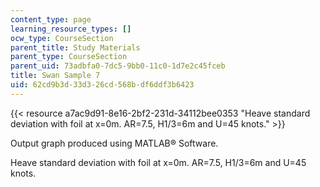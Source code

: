 ```yaml
---
content_type: page
learning_resource_types: []
ocw_type: CourseSection
parent_title: Study Materials
parent_type: CourseSection
parent_uid: 73adbfa0-7dc5-9bb0-11c0-1d7e2c45fceb
title: Swan Sample 7
uid: 62cd9b3d-33d3-26cd-568b-df6ddf3b6423
---
```


{{< resource a7ac9d91-8e16-2bf2-231d-34112bee0353 "Heave standard deviation with foil at x=0m. AR=7.5, H1/3=6m and U=45 knots." >}}

Output graph produced using MATLAB® Software.

Heave standard deviation with foil at x=0m. AR=7.5, H1/3=6m and U=45 knots.